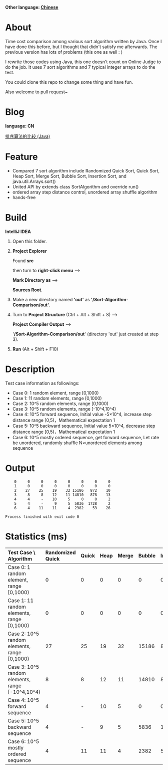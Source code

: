 **Other language: [Chinese](https://github.com/bipy/Sort-Algorithm-Comparison/blob/master/README_CN.md)**

# About

Time cost comparison among various sort algorithm written by Java. Once I have done this before, but I thought that didn't satisfy me afterwards. The previous version has lots of problems (this one as well : )

I rewrite those codes using Java, this one doesn't count on Online Judge to do the job. It uses 7 sort algorithms and 7 typical integer arrays to do the test.

You could clone this repo to change some thing and have fun.

Also welcome to pull request~

# Blog

**language: CN**

[排序算法的比较 (Java)](https://blog.zhengrh.com/post/Sort-Algorithm-Comparison/)

# Feature

- Compared 7 sort algorithm include Randomized Quick Sort, Quick Sort, Heap Sort, Merge Sort, Bubble Sort, Insertion Sort, and java.util.Arrays.sort()
- United API by extends class SortAlgorithm and override run()
- ordered array step distance control, unordered array shuffle algorithm
- hands-free

# Build

**IntelliJ IDEA**

1. Open this folder.

2. **Project Explorer** 

    Found **src**  

    then turn to **right-click menu** --> 

    **Mark Directory as** -->  

    **Sources Root**.

3. Make a new directory named **'out'** as **'/Sort-Algorithm-Comparison/out'**.

4. Turn to **Project Structure** (Ctrl + Alt + Shift + S) --> 

    **Project Compiler Output** -->

    '**/Sort-Algorithm-Comparison/out**'  (directory 'out' just created at step 3).

5. **Run** (Alt + Shift + F10)

 

# Description

Test case information as followings:

- Case 0: 1 random element, range [0,1000)
- Case 1: 11 random elements, range [0,1000)
- Case 2: 10^5 random elements, range [0,1000)
- Case 3: 10^5 random elements, range [-10^4,10^4)
- Case 4: 10^5 forward sequence, Initial value -5×10^4, increase step distance range [0,5)，Mathematical expectation 1
- Case 5: 10^5 backward sequence, Initial value 5×10^4, decrease step distance range [0,5)，Mathematical expectation 1
- Case 6: 10^5 mostly ordered sequence, get forward sequence, Let rate be unordered, randomly shuffle N×unordered elements among sequence

# Output

```text
    0     0     0     0     0     0     0     0 
    1     0     0     0     0     0     0     0 
    2    27    25    19    32 15186   872    10 
    3     8     8    12    11 14810   878    13 
    4     4     -    10     5     0     0     2 
    5     4     -     9     5  5836  1728     2 
    6     4    11    11     4  2382    53    26 

Process finished with exit code 0

```

# Statistics (ms)

| Test Case \ Algorithm                            | Randomized Quick | Quick | Heap | Merge | Bubble | Insertion | Arrays.sort() |
| :----------------------------------------------- | :--------------- | :---- | :--- | :---- | :----- | :-------- | ------------- |
| Case 0: 1 random element, range [0,1000)         | 0                | 0     | 0    | 0     | 0      | 0         | 0             |
| Case 1: 11 random elements, range [0,1000)       | 0                | 0     | 0    | 0     | 0      | 0         | 0             |
| Case 2: 10^5 random elements, range [0,1000)     | 27               | 25    | 19   | 32    | 15186  | 872       | 10            |
| Case 3: 10^5 random elements, range [-10^4,10^4) | 8                | 8     | 12   | 11    | 14810  | 878       | 13            |
| Case 4: 10^5 forward sequence                    | 4                | -     | 10   | 5     | 0      | 0         | 2             |
| Case 5: 10^5 backward sequence                   | 4                | -     | 9    | 5     | 5836   | 1728      | 2             |
| Case 6: 10^5 mostly ordered sequence             | 4                | 11    | 11   | 4     | 2382   | 53        | 26            |